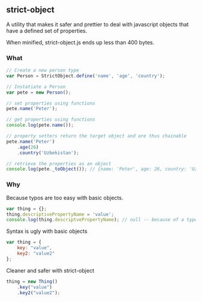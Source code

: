 ## strict-object ##
A utility that makes it safer and prettier to deal with javascript objects that have a
defined set of properties.

When minified, strict-object.js ends up less than 400 bytes.

### What ###
```javascript
// Create a new person type
var Person = StrictObject.define('name', 'age', 'country');

// Instatiate a Person
var pete = new Person();

// set properties using functions
pete.name('Peter');

// get properties using functions
console.log(pete.name());

// property setters return the target object and are thus chainable
pete.name('Peter')
    .age(26)
    .country('Uzbekistan');

// retrieve the properties as an object
console.log(pete._toObject()); // {name: 'Peter', age: 26, country: 'Uzbekistan'}
```

### Why ###
Because typos are too easy with basic objects.

```javascript
var thing = {};
thing.descriptivePropertyName = 'value';
console.log(thing.descriptvePropertyName); // null -- because of a typo.
```

Syntax is ugly with basic objects

```javascript
var thing = {
	key: "value",
	key2: "value2"
};
```

Cleaner and safer with strict-object

```javascript		
thing = new Thing()
	.key("value")
	.key2("value2");
```